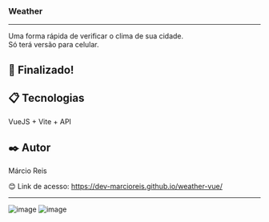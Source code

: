 ### Weather

---

Uma forma rápida de verificar o clima de sua cidade.<br>
Só terá versão para celular.

## 🚀 Finalizado!

## 📋 Tecnologias
VueJS + Vite + API

## ✒️ Autor
Márcio Reis

😊 Link de acesso: https://dev-marcioreis.github.io/weather-vue/

---
![image](https://user-images.githubusercontent.com/122680054/235311507-8fb88b49-2202-4dcc-bb00-c6b01c6c7dbd.png)
![image](https://user-images.githubusercontent.com/122680054/235311615-0612edc2-459b-459f-997f-102392be6c86.png)

